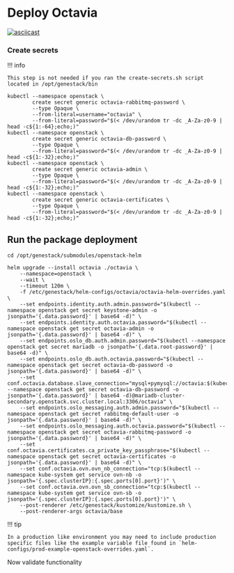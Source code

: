 # Deploy Octavia

[![asciicast](https://asciinema.org/a/629814.svg)](https://asciinema.org/a/629814)

### Create secrets
!!! info

    This step is not needed if you ran the create-secrets.sh script located in /opt/genestack/bin

``` shell
kubectl --namespace openstack \
        create secret generic octavia-rabbitmq-password \
        --type Opaque \
        --from-literal=username="octavia" \
        --from-literal=password="$(< /dev/urandom tr -dc _A-Za-z0-9 | head -c${1:-64};echo;)"
kubectl --namespace openstack \
        create secret generic octavia-db-password \
        --type Opaque \
        --from-literal=password="$(< /dev/urandom tr -dc _A-Za-z0-9 | head -c${1:-32};echo;)"
kubectl --namespace openstack \
        create secret generic octavia-admin \
        --type Opaque \
        --from-literal=password="$(< /dev/urandom tr -dc _A-Za-z0-9 | head -c${1:-32};echo;)"
kubectl --namespace openstack \
        create secret generic octavia-certificates \
        --type Opaque \
        --from-literal=password="$(< /dev/urandom tr -dc _A-Za-z0-9 | head -c${1:-32};echo;)"
```

## Run the package deployment

``` shell
cd /opt/genestack/submodules/openstack-helm

helm upgrade --install octavia ./octavia \
    --namespace=openstack \
    --wait \
    --timeout 120m \
    -f /etc/genestack/helm-configs/octavia/octavia-helm-overrides.yaml \
    --set endpoints.identity.auth.admin.password="$(kubectl --namespace openstack get secret keystone-admin -o jsonpath='{.data.password}' | base64 -d)" \
    --set endpoints.identity.auth.octavia.password="$(kubectl --namespace openstack get secret octavia-admin -o jsonpath='{.data.password}' | base64 -d)" \
    --set endpoints.oslo_db.auth.admin.password="$(kubectl --namespace openstack get secret mariadb -o jsonpath='{.data.root-password}' | base64 -d)" \
    --set endpoints.oslo_db.auth.octavia.password="$(kubectl --namespace openstack get secret octavia-db-password -o jsonpath='{.data.password}' | base64 -d)" \
    --set conf.octavia.database.slave_connection="mysql+pymysql://octavia:$(kubectl --namespace openstack get secret octavia-db-password -o jsonpath='{.data.password}' | base64 -d)@mariadb-cluster-secondary.openstack.svc.cluster.local:3306/octavia" \
    --set endpoints.oslo_messaging.auth.admin.password="$(kubectl --namespace openstack get secret rabbitmq-default-user -o jsonpath='{.data.password}' | base64 -d)" \
    --set endpoints.oslo_messaging.auth.octavia.password="$(kubectl --namespace openstack get secret octavia-rabbitmq-password -o jsonpath='{.data.password}' | base64 -d)" \
    --set conf.octavia.certificates.ca_private_key_passphrase="$(kubectl --namespace openstack get secret octavia-certificates -o jsonpath='{.data.password}' | base64 -d)" \
    --set conf.octavia.ovn.ovn_nb_connection="tcp:$(kubectl --namespace kube-system get service ovn-nb -o jsonpath='{.spec.clusterIP}:{.spec.ports[0].port}')" \
    --set conf.octavia.ovn.ovn_sb_connection="tcp:$(kubectl --namespace kube-system get service ovn-sb -o jsonpath='{.spec.clusterIP}:{.spec.ports[0].port}')" \
    --post-renderer /etc/genestack/kustomize/kustomize.sh \
    --post-renderer-args octavia/base
```

!!! tip

    In a production like environment you may need to include production specific files like the example variable file found in `helm-configs/prod-example-openstack-overrides.yaml`.

Now validate functionality

``` shell

```
